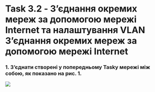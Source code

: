 
# Task 3.2 - З’єднання окремих мереж за допомогою мережі Internet та налаштування VLAN З’єднання окремих мереж за допомогою мережі Internet 
### 1. З’єднати створені у попередньому Taskу мережі між собою, як показано на рис. 1.
![](Images/3.2.1.png)
